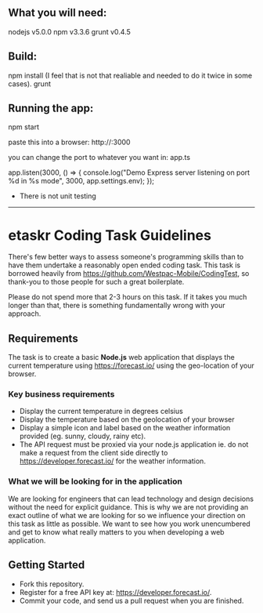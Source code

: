## What you will need:
nodejs v5.0.0
npm v3.3.6
grunt v0.4.5

## Build:
npm install  (I feel that is not that realiable and needed to do it twice in some cases).
grunt

## Running the app:
npm start

paste this into a browser:
http://<domain>:3000


you can change the port to whatever you want in:
app.ts

 app.listen(3000, () => {
        console.log("Demo Express server listening on port %d in %s mode", 3000, app.settings.env);
 });

* There is not unit testing
-------------

# etaskr Coding Task Guidelines

There's few better ways to assess someone's programming skills than to have them undertake a reasonably open ended coding task. This task is borrowed heavily from https://github.com/Westpac-Mobile/CodingTest, so thank-you to those people for such a great boilerplate. 

Please do not spend more that 2-3 hours on this task. If it takes you much longer than that, there is something fundamentally wrong with your approach.

## Requirements

The task is to create a basic **Node.js** web application that displays the current temperature using https://forecast.io/ using the geo-location of your browser.

### Key business requirements

* Display the current temperature in degrees celsius
* Display the temperature based on the geolocation of your browser
* Display a simple icon and label based on the weather information provided (eg. sunny, cloudy, rainy etc).
* The API request must be proxied via your node.js application ie. do not make a request from the client side directly to https://developer.forecast.io/ for the weather information.

### What we will be looking for in the application

We are looking for engineers that can lead technology and design decisions without the need for explicit guidance. This is why we are not providing an exact outline of what we are looking for so we influence your direction on this task as little as possible. We want to see how you work unencumbered and get to know what really matters to you when developing a web application.

## Getting Started

* Fork this repository.
* Register for a free API key at: https://developer.forecast.io/.
* Commit your code, and send us a pull request when you are finished.